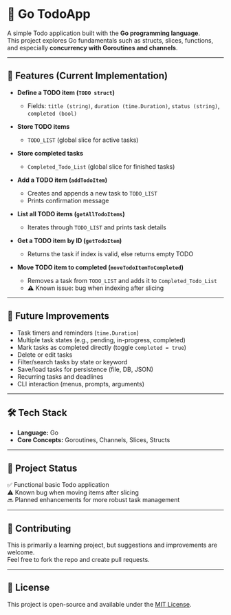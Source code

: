 # 📝 Go TodoApp  

A simple Todo application built with the **Go programming language**.  
This project explores Go fundamentals such as structs, slices, functions, and especially **concurrency with Goroutines and channels**.  

---

## 🚀 Features (Current Implementation)  

- **Define a TODO item (`TODO struct`)**  
  - Fields: `title (string)`, `duration (time.Duration)`, `status (string)`, `completed (bool)`  

- **Store TODO items**  
  - `TODO_LIST` (global slice for active tasks)  

- **Store completed tasks**  
  - `Completed_Todo_List` (global slice for finished tasks)  

- **Add a TODO item (`addTodoItem`)**  
  - Creates and appends a new task to `TODO_LIST`  
  - Prints confirmation message  

- **List all TODO items (`getAllTodoItems`)**  
  - Iterates through `TODO_LIST` and prints task details  

- **Get a TODO item by ID (`getTodoItem`)**  
  - Returns the task if index is valid, else returns empty TODO  

- **Move TODO item to completed (`moveTodoItemToCompleted`)**  
  - Removes a task from `TODO_LIST` and adds it to `Completed_Todo_List`  
  - ⚠️ Known issue: bug when indexing after slicing  

---

## 🔮 Future Improvements  

- Task timers and reminders (`time.Duration`)  
- Multiple task states (e.g., pending, in-progress, completed)  
- Mark tasks as completed directly (toggle `completed = true`)  
- Delete or edit tasks  
- Filter/search tasks by state or keyword  
- Save/load tasks for persistence (file, DB, JSON)  
- Recurring tasks and deadlines  
- CLI interaction (menus, prompts, arguments)  

---

## 🛠️ Tech Stack  

- **Language:** Go  
- **Core Concepts:** Goroutines, Channels, Slices, Structs  

---

## 📂 Project Status  

✅ Functional basic Todo application  
⚠️ Known bug when moving items after slicing  
🔜 Planned enhancements for more robust task management  

---

## 🤝 Contributing  

This is primarily a learning project, but suggestions and improvements are welcome.  
Feel free to fork the repo and create pull requests.  

---

## 📜 License  

This project is open-source and available under the [MIT License](LICENSE).  
